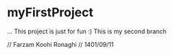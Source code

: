 # myFirstProject
...
This project is just for fun :)
This is my second branch

// Farzam Koohi Ronaghi
// 1401/09/11
